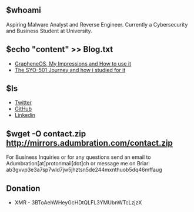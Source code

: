 ## $whoami

Aspiring Malware Analyst and Reverse Engineer. Currently a Cybersecurity and Business Student at University.

## $echo "content" >> Blog.txt
* [GrapheneOS, My Impressions and How to use it](https://telegra.ph)
* [The SYO-501 Journey and how i studied for it](https://telegra.ph/The-SYO-501-Journey-and-how-i-studied-for-it-03-23)

## $ls 
* [Twitter](https://twitter.com/Adumbrati)
* [GitHub](https://github.com/Adumbrati0n)
* [Linkedin](https://linked.in) 

## $wget -O contact.zip http://mirrors.adumbration.com/contact.zip

For Business Inquiries or for any questions send an email to Adumbration[at]protonmail[dot]ch 
or message me on Briar: ab3gvvp3e3a7sp7wld7jw5jhztsn5de244mxnthuob5dq46mffaug

## Donation

* XMR - 3BToAehWHeyGcHDtQLFL3YMUbnWTcLzjzX

